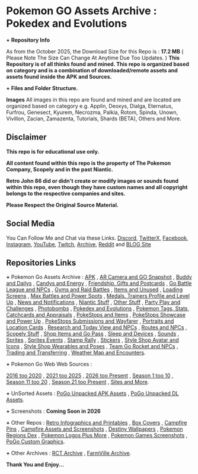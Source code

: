 # __**Pokemon GO Assets Archive**__ __**:**__ __**Pokedex and Evolutions**__


**+** __**Repository Info**__

As from the October 2025, the Download Size for this Repo is : **17.2 MB** ( Please Note The Size Can Change At Anytime Due Too Updates. )
**This Repository is of all thinks found and mined. This repo is organized based on category and is a combination of downloaded/remote assets and assets found inside the APK and Sources.**


**+** __**Files and Folder Structure.**__

**Images**
All images in this repo are found and mined and are located are organized based on category e.g. Applin, Deoxys, Dialga, Eternatus, Furfrou, Genesect, Kyurem, Necrozma, Palkia, Rotom, Spinda, Unown, Vivillon, Zacian, Zamazenta, Tutorials, Shards (BETA), Others and More.


## __**Disclaimer**__

**This repo is for educational use only.**

**All content found within this repo is the property of The Pokemon Company, Scopely and in the past Niantic.**

**Retro John 86 did or didn't create or modify images or sounds found within this repo, even though they have custom names and all copyright belongs to the respective companies and sites.**

**Please Respect the Original Source Material.**


## __**Social Media**__

You Can Follow Me and Chat via these Links. [Discord](https://discord.com/invite/XWphsEk), [TwitterX](https://x.com/Retro86Official), [Facebook](https://www.facebook.com/Retro86Official), [Instagram](https://www.instagram.com/retrojohn86), [YouTube](https://www.youtube.com/channel/UCUw02MHKeo3mGfNDMvBn_eQ), [Twitch](https://www.twitch.tv/retrojohn86), [Archive](https://archive.org/details/@retro_john_86), [Reddit](https://www.reddit.com/user/RetroJohn86/) and [BLOG Site](https://retrojohn86.blogspot.com/)


## __**Repositories Links**__

**+** Pokemon Go Assets Archive : [APK](https://github.com/RetroJohn86/Pokemon-Go-Assets-Archive-APK) , [AR Camera and GO Snapshot](https://github.com/RetroJohn86/Pokemon-Go-Assets-Archive-AR-Camera-and-GO-Snapshot) , [Buddy and Dailys](https://github.com/RetroJohn86/Pokemon-Go-Assets-Archive-Buddy-and-Dailys) , [Candys and Energy](https://github.com/RetroJohn86/Pokemon-Go-Assets-Archive-Candys-and-Energy) , [Friendship, Gifts and Postcards](https://github.com/RetroJohn86/Pokemon-Go-Assets-Archive-Friendship-Gifts-and-Postcards) , [Go Battle League and NPCs](https://github.com/RetroJohn86/Pokemon-Go-Assets-Archive-Go-Battle-League-and-NPCs) , [Gyms and Raid Battles](https://github.com/RetroJohn86/Pokemon-Go-Assets-Archive-Gyms-and-Raid-Battles) , [Items and Unused](https://github.com/RetroJohn86/Pokemon-Go-Assets-Archive-Items-and-Unused) , [Loading Screens](https://github.com/RetroJohn86/Pokemon-Go-Assets-Archive-Loading-Screens) , [Max Battles and Power Spots](https://github.com/RetroJohn86/Pokemon-Go-Assets-Archive-Max-Battles-and-Power-Spots) , [Medals, Trainers Profile and Level Up](https://github.com/RetroJohn86/Pokemon-Go-Assets-Archive-Medals-Trainers-Profile-and-Level-Up) , [News and Notifications](https://github.com/RetroJohn86/Pokemon-Go-Assets-Archive-News-and-Notifications) , [Niantic Stuff](https://github.com/RetroJohn86/Pokemon-Go-Assets-Archive-Niantic-Stuff) , [Other Stuff](https://github.com/RetroJohn86/Pokemon-Go-Assets-Archive-Other-Stuff) , [Party Play and Challenges](https://github.com/RetroJohn86/Pokemon-Go-Assets-Archive-Party-Play-and-Challenges) , [Photobombs](https://github.com/RetroJohn86/Pokemon-Go-Assets-Archive-Photobombs) , [Pokedex and Evolutions](https://github.com/RetroJohn86/Pokemon-Go-Assets-Archive-Pokedex-and-Evolutions) , [Pokemon Tags, Stats, Catchcards and Appraisals](https://github.com/RetroJohn86/Pokemon-Go-Assets-Archive-Pokemon-Tags-Stats-Sizes-Catchcards-and-Appraisals) , [PokeStops and Items](https://github.com/RetroJohn86/Pokemon-Go-Assets-Archive-PokeStops-and-Items) , [PokeStops Showcase and Power Up](https://github.com/RetroJohn86/Pokemon-Go-Assets-Archive-PokeStops-Showcase-and-Power-Up) , [PokeStops Submissions and Wayfarer](https://github.com/RetroJohn86/Pokemon-Go-Assets-Archive-PokeStops-Submissions-and-Wayfarer) , [Portraits and Location Cards](https://github.com/RetroJohn86/Pokemon-Go-Assets-Archive-Portraits-and-Location-Cards) , [Research and Today View and NPCs](https://github.com/RetroJohn86/Pokemon-Go-Assets-Archive-Research-Today-View-and-NPCs) , [Routes and NPCs](https://github.com/RetroJohn86/Pokemon-Go-Assets-Archive-Routes-and-NPCs) , [Scopely Stuff](https://github.com/RetroJohn86/Pokemon-Go-Assets-Archive-Scopely-Stuff) , [Shop Items and Go Pass](https://github.com/RetroJohn86/Pokemon-Go-Assets-Archive-Shop-Items-and-Go-Pass) , [Sleep and Devices](https://github.com/RetroJohn86/Pokemon-Go-Assets-Archive-Sleep-and-Devices) , [Sounds](https://github.com/RetroJohn86/Pokemon-Go-Assets-Archive-Sounds) , [Sprites](https://github.com/RetroJohn86/Pokemon-Go-Assets-Archive-Sprites) , [Sprites Events](https://github.com/RetroJohn86/Pokemon-Go-Assets-Archive-Sprites-Events) , [Stamp Rally](https://github.com/RetroJohn86/Pokemon-Go-Assets-Archive-Stamp-Rally) , [Stickers](https://github.com/RetroJohn86/Pokemon-Go-Assets-Archive-Stickers) , [Style Shop Avatar and Icons](https://github.com/RetroJohn86/Pokemon-Go-Assets-Archive-Style-Shop-Avatar-and-Icons) , [Style Shop Wearables and Poses](https://github.com/RetroJohn86/Pokemon-Go-Assets-Archive-Style-Shop-Wearables-and-Poses) , [Team Go Rocket and NPCs](https://github.com/RetroJohn86/Pokemon-Go-Assets-Archive-Team-Go-Rocket-and-NPCs) , [Trading and Transferring](https://github.com/RetroJohn86/Pokemon-Go-Assets-Archive-Trading-and-Transferring) , [Weather Map and Encounters](https://github.com/RetroJohn86/Pokemon-Go-Assets-Archive-Weather-Map-and-Encounters).

**+** Pokemon Go Web Web Sources : 

[2016 too 2020](https://github.com/RetroJohn86/Pokemon-Go-Assets-Web-Sources-Archive-2016-too-2020) , [2021 too 2025](https://github.com/RetroJohn86/Pokemon-Go-Assets-Web-Sources-Archive-2021-too-2025) , [2026 too Present](https://github.com/RetroJohn86/Pokemon-Go-Assets-Web-Sources-Archive-2026-too-Present) , [Season 1 too 10](https://github.com/RetroJohn86/Pokemon-Go-Web-Sources-Archive-Season-1-too-10) , [Season 11 too 20](https://github.com/RetroJohn86/Pokemon-Go-Assets-Web-Sources-Archive-Season-11-too-20) , [Season 21 too Present](https://github.com/RetroJohn86/Pokemon-Go-Assets-Web-Sources-Archive-Season-21-too-Present) , [Sites and More](https://github.com/RetroJohn86/Pokemon-Go-Assets-Web-Sources-Archive-Sites-and-More).

**+** UnSorted Assets : [PoGo Unpacked APK Assets](https://github.com/RetroJohn86/PoGo-Unpacked-APK-Assets) , [PoGo Unpacked DL Assets](https://github.com/RetroJohn86/PoGo-Unpacked-DL-Assets).

**+** Screenshots : **Coming Soon in 2026**

**+** Other Repos : [Retro Infographics and Printables](https://github.com/RetroJohn86/Retro-Infographics-and-Printables) , [Box Covers](https://github.com/RetroJohn86/Box-Covers) , [Campfire Pins](https://github.com/RetroJohn86/Campfire-Pins) , [Campfire Assets and Screenshots](https://github.com/RetroJohn86/Campfire-Assets-and-Screenshots) , [Destiny Wallpapers](https://github.com/RetroJohn86/Destiny-Wallpapers) , [Pokemon Regions Dex](https://github.com/RetroJohn86/Pokemon-Regions-Dex) , [Pokemon Logos Plus More](https://github.com/RetroJohn86/Pokemon-Logos-Plus-More) , [Pokemon Games Screenshots](https://github.com/RetroJohn86/Pokemon-Games-Screenshots) , [PoGo Custom Graphics](https://github.com/RetroJohn86/Pokemon-Go-Custom-Graphics).

**+** Other Archives : [RCT Archive](https://github.com/RetroJohn86/RCT-Archive) , [FarmVille Archive](https://github.com/RetroJohn86/FarmVille-Archive).



__**Thank You and Enjoy...**__